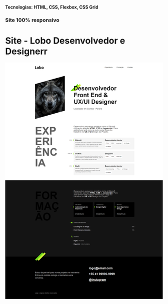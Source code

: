 <h4>Tecnologias: HTML, CSS, Flexbox, CSS Grid</h4>
<h3>Site 100% responsivo</h3>

# Site - Lobo Desenvolvedor e Designerr

<img src="https://github.com/dieegobs/Lobo---Desenvolvedor-e-Designer/blob/main/img/lobo.png?raw=true"/>
